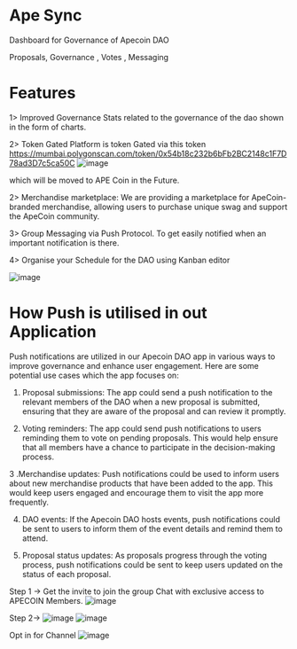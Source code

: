 # Ape Sync

Dashboard for Governance of Apecoin DAO

Proposals, Governance , Votes , Messaging 

# Features

1> Improved Governance
Stats related to the governance of the dao shown in the form of charts. 

2> Token Gated
Platform is token Gated via this token https://mumbai.polygonscan.com/token/0x54b18c232b6bFb2BC2148c1F7D78ad3D7c5ca50C
![image](https://user-images.githubusercontent.com/94379406/227695691-c875d0ad-08c2-4730-a95b-87af4a20a361.png)

which will be moved to APE Coin in the Future.

2> Merchandise marketplace: 
We are providing a marketplace for ApeCoin-branded merchandise, allowing users to purchase unique swag and support the ApeCoin community.

3> Group Messaging via Push Protocol.
To get easily notified when an important notification is there.

4> Organise your Schedule for the DAO using Kanban editor

![image](https://user-images.githubusercontent.com/94379406/226928000-283e379d-263b-4b61-9268-9493ca666220.png)

# How Push is utilised in out Application 

Push notifications are utilized in our Apecoin DAO app in various ways to improve governance and enhance user engagement. Here are some potential use cases which the app focuses on:

1. Proposal submissions: The app could send a push notification to the relevant members of the DAO when a new proposal is submitted, ensuring that they are aware of the proposal and can review it promptly.

2. Voting reminders: The app could send push notifications to users reminding them to vote on pending proposals. This would help ensure that all members have a chance to participate in the decision-making process.

3 .Merchandise updates: Push notifications could be used to inform users about new merchandise products that have been added to the app. This would keep users engaged and encourage them to visit the app more frequently.

4. DAO events: If the Apecoin DAO hosts events, push notifications could be sent to users to inform them of the event details and remind them to attend.

5. Proposal status updates: As proposals progress through the voting process, push notifications could be sent to keep users updated on the status of each proposal.

Step 1 -> Get the invite to join the group Chat with exclusive access to APECOIN Members.
![image](https://user-images.githubusercontent.com/94379406/227103162-8e7e48e3-52fe-4599-9101-5b408d88e5ec.png)

Step 2->
![image](https://user-images.githubusercontent.com/94379406/226927777-1039b524-be2a-4527-8613-7e0fef590a18.png)
![image](https://user-images.githubusercontent.com/94379406/226927900-19d125ef-3245-4ecf-9341-df47e2466127.png)

Opt in for Channel 
![image](https://user-images.githubusercontent.com/94379406/227335229-679de95e-0114-4cc5-a543-40b360942fd4.png)



